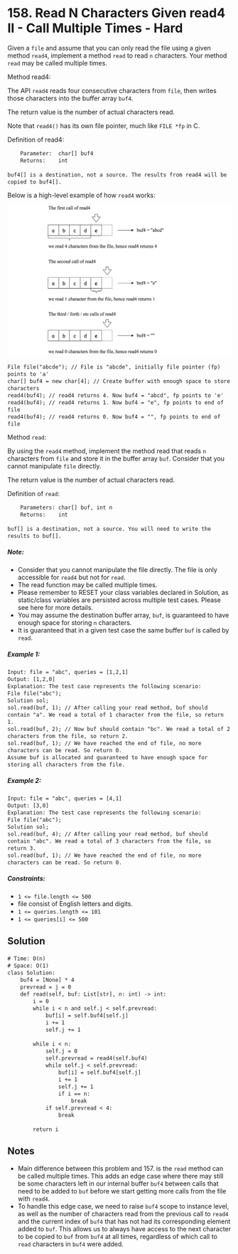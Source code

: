 # 158. Read N Characters Given read4 II - Call Multiple Times - Hard

Given a `file` and assume that you can only read the file using a given method `read4`, implement a method `read` to read `n` characters. Your method `read` may be called multiple times.

Method read4:

The API `read4` reads four consecutive characters from `file`, then writes those characters into the buffer array `buf4`.

The return value is the number of actual characters read.

Note that `read4()` has its own file pointer, much like `FILE *fp` in C.

Definition of read4:

```
    Parameter:  char[] buf4
    Returns:    int

buf4[] is a destination, not a source. The results from read4 will be copied to buf4[].
```

Below is a high-level example of how `read4` works:

<img src="../assets/157_example.png" />

```
File file("abcde"); // File is "abcde", initially file pointer (fp) points to 'a'
char[] buf4 = new char[4]; // Create buffer with enough space to store characters
read4(buf4); // read4 returns 4. Now buf4 = "abcd", fp points to 'e'
read4(buf4); // read4 returns 1. Now buf4 = "e", fp points to end of file
read4(buf4); // read4 returns 0. Now buf4 = "", fp points to end of file
```
 
Method `read`:

By using the `read4` method, implement the method read that reads `n` characters from `file` and store it in the buffer array `buf`. Consider that you cannot manipulate `file` directly.

The return value is the number of actual characters read.

Definition of `read`:

```
    Parameters:	char[] buf, int n
    Returns:	int

buf[] is a destination, not a source. You will need to write the results to buf[].
```

##### Note:

- Consider that you cannot manipulate the file directly. The file is only accessible for `read4` but not for `read`.
- The read function may be called multiple times.
- Please remember to RESET your class variables declared in Solution, as static/class variables are persisted across multiple test cases. Please see here for more details.
- You may assume the destination buffer array, `buf`, is guaranteed to have enough space for storing `n` characters.
- It is guaranteed that in a given test case the same buffer `buf` is called by `read`.


##### Example 1:

```
Input: file = "abc", queries = [1,2,1]
Output: [1,2,0]
Explanation: The test case represents the following scenario:
File file("abc");
Solution sol;
sol.read(buf, 1); // After calling your read method, buf should contain "a". We read a total of 1 character from the file, so return 1.
sol.read(buf, 2); // Now buf should contain "bc". We read a total of 2 characters from the file, so return 2.
sol.read(buf, 1); // We have reached the end of file, no more characters can be read. So return 0.
Assume buf is allocated and guaranteed to have enough space for storing all characters from the file.
```

##### Example 2:

```
Input: file = "abc", queries = [4,1]
Output: [3,0]
Explanation: The test case represents the following scenario:
File file("abc");
Solution sol;
sol.read(buf, 4); // After calling your read method, buf should contain "abc". We read a total of 3 characters from the file, so return 3.
sol.read(buf, 1); // We have reached the end of file, no more characters can be read. So return 0.
```

##### Constraints:

- `1 <= file.length <= 500`
- file consist of English letters and digits.
- `1 <= queries.length <= 101`
- `1 <= queries[i] <= 500`

## Solution

```
# Time: O(n)
# Space: O(1)
class Solution:
    buf4 = [None] * 4
    prevread = j = 0
    def read(self, buf: List[str], n: int) -> int:
        i = 0
        while i < n and self.j < self.prevread:
            buf[i] = self.buf4[self.j]
            i += 1
            self.j += 1
        
        while i < n:
            self.j = 0
            self.prevread = read4(self.buf4)
            while self.j < self.prevread:
                buf[i] = self.buf4[self.j]
                i += 1
                self.j += 1
                if i == n:
                    break
            if self.prevread < 4:
                break
        
        return i
```

## Notes
- Main difference between this problem and 157. is the `read` method can be called multiple times. This adds an edge case where there may still be some characters left in our internal buffer `buf4` between calls that need to be added to `buf` before we start getting more calls from the file with `read4`. 
- To handle this edge case, we need to raise `buf4` scope to instance level, as well as the number of characters read from the previous call to `read4` and the current index of `buf4` that has not had its corresponding element added to `buf`. This allows us to always have access to the next character to be copied to `buf` from `buf4` at all times, regardless of which call to `read` characters in `buf4` were added.